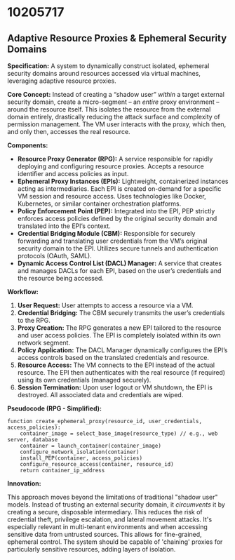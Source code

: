 # 10205717

## Adaptive Resource Proxies & Ephemeral Security Domains

**Specification:** A system to dynamically construct isolated, ephemeral security domains around resources accessed via virtual machines, leveraging adaptive resource proxies.

**Core Concept:**  Instead of creating a “shadow user” *within* a target external security domain, create a micro-segment – an *entire* proxy environment – around the resource itself. This isolates the resource from the external domain entirely, drastically reducing the attack surface and complexity of permission management.  The VM user interacts with the proxy, which then, and only then, accesses the real resource.

**Components:**

*   **Resource Proxy Generator (RPG):**  A service responsible for rapidly deploying and configuring resource proxies. Accepts a resource identifier and access policies as input.
*   **Ephemeral Proxy Instances (EPIs):**  Lightweight, containerized instances acting as intermediaries. Each EPI is created on-demand for a specific VM session and resource access.  Uses technologies like Docker, Kubernetes, or similar container orchestration platforms.
*   **Policy Enforcement Point (PEP):**  Integrated into the EPI, PEP strictly enforces access policies defined by the original security domain and translated into the EPI’s context.
*   **Credential Bridging Module (CBM):** Responsible for securely forwarding and translating user credentials from the VM’s original security domain to the EPI. Utilizes secure tunnels and authentication protocols (OAuth, SAML).
*   **Dynamic Access Control List (DACL) Manager:**  A service that creates and manages DACLs for each EPI, based on the user’s credentials and the resource being accessed.

**Workflow:**

1.  **User Request:** User attempts to access a resource via a VM.
2.  **Credential Bridging:** The CBM securely transmits the user’s credentials to the RPG.
3.  **Proxy Creation:** The RPG generates a new EPI tailored to the resource and user access policies.  The EPI is completely isolated within its own network segment.
4.  **Policy Application:**  The DACL Manager dynamically configures the EPI’s access controls based on the translated credentials and resource.
5.  **Resource Access:** The VM connects to the EPI instead of the actual resource. The EPI then authenticates with the real resource (if required) using its own credentials (managed securely).
6.  **Session Termination:** Upon user logout or VM shutdown, the EPI is destroyed. All associated data and credentials are wiped.

**Pseudocode (RPG - Simplified):**

```
function create_ephemeral_proxy(resource_id, user_credentials, access_policies):
    container_image = select_base_image(resource_type) // e.g., web server, database
    container = launch_container(container_image)
    configure_network_isolation(container)
    install_PEP(container, access_policies)
    configure_resource_access(container, resource_id)
    return container_ip_address
```

**Innovation:**

This approach moves beyond the limitations of traditional "shadow user" models.  Instead of trusting an external security domain, it *circumvents* it by creating a secure, disposable intermediary. This reduces the risk of credential theft, privilege escalation, and lateral movement attacks.  It's especially relevant in multi-tenant environments and when accessing sensitive data from untrusted sources. This allows for fine-grained, ephemeral control. The system should be capable of 'chaining' proxies for particularly sensitive resources, adding layers of isolation.